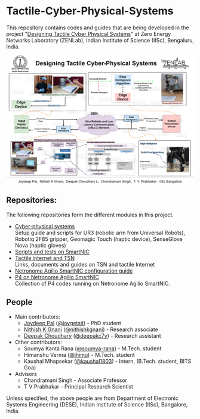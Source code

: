 # Tactile-Cyber-Physical-Systems
This repository contains codes and guides that are being developed in the project "[Designing Tactile Cyber Physical Systems](https://labs.dese.iisc.ac.in/zenlab/ongoing-projects/tsn/)"
at Zero Energy Networks Laboratory (ZENLab), Indian Institute of Science (IISc), Bengaluru, India.

<p align="center">
  <img width="auto" src="media/Overview.jpg">
</p>

## Repositories:
The following repositories form the different modules in this project.  
* [Cyber-physical systems](https://github.com/nithishkgnani/CPS)  
    Setup guide and scripts for UR3 (robotic arm from Universal Robots), Robotiq 2F85 gripper, Geomagic Touch (haptic device), SenseGlove Nova (haptic gloves)
* [Scripts and tests on SmartNIC](https://github.com/deepakc7y/netronome-code)
* [Tactile internet and TSN](https://github.com/deepakc7y/TSN)  
   Links, documents and guides on TSN and tactile Internet
* [Netronome Agilio SmartNIC configuration guide](https://github.com/deepakc7y/netronome-config)
* [P4 on Netronome Agilio SmartNIC](https://github.com/soumya-rana/P4_on_netronome_agilio)  
   Collection of P4 codes running on Netronome Agilio SmartNIC.

## People
* Main contributors:
  * [Joydeep Pal](joygetsit.github.io/) ([@joygetsit](https://github.com/joygetsit)) - PhD student
  * [Nithish K Gnani](nithishkgnani.github.io/) ([@nithishkgnani](https://github.com/nithishkgnani)) - Research associate
  * [Deepak Choudhary](deepakc7y.github.io/) ([@deepakc7y](https://github.com/deepakc7y)) - Research assistant
* Other contributors:
  * Soumya Kanta Rana ([@soumya-rana](https://github.com/soumya-rana/)) - M.Tech. student
  * Himanshu Verma ([@ihimu](https://github.com/ihimu)) - M.Tech. student
  * Kaushal Mhapsekar ([@kaushal1803](https://github.com/kaushal1803)) - Intern, (B.Tech. student, BITS Goa)
* Advisors
  * Chandramani Singh - Associate Professor
  * T V Prabhakar - Principal Research Scientist

Unless specified, the above people are from Department of Electronic Systems Engineering (DESE), Indian Institute of Science (IISc), Bangalore, India.